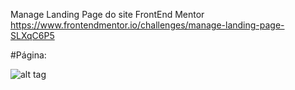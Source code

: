 Manage Landing Page do site FrontEnd Mentor
https://www.frontendmentor.io/challenges/manage-landing-page-SLXqC6P5

#Página:

![alt tag](https://i.imgur.com/8dZN8tx.png)
